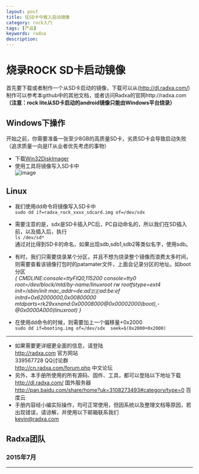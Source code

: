 ```yaml
---
layout: post
title: 往SD卡中载入启动镜像
category: rock入门
tags: [产品]
keywords: radxa
description: 
---
```


# 烧录ROCK SD卡启动镜像  

首先要下载或者制作一个从SD卡启动的镜像，下载可以从(http://dl.radxa.com/)  
制作可以参考本github中的其他文档，或者访问Radxa的官网http://radxa.com  
**（注意：rock lite从SD卡启动的android镜像只能由Windows平台烧录）**  

## Windows下操作  

开始之前，你需要准备一张至少8GB的高质量SD卡，劣质SD卡会导致启动失败（追求质量一向是IT从业者优先考虑的事物）  

* 下载[Win32DiskImager](http://sourceforge.net/projects/win32diskimager/files/latest/download)  
* 使用工具将镜像写入SD卡中  
![image](http://radxa.com/mw/images/3/38/Win32DiskImager.png)  

## Linux  

* 我们使用dd命令将镜像写入SD卡中  
  `sudo dd if=radxa_rock_xxxx_sdcard.img of=/dev/sdx`  

* 需要注意的是，sdx是SD卡插入PC后，PC自动命名的，所以我们在SD插入前，以及插入后，执行  
  `ls /dev/sd*`  
  通过对比得到SD卡的命名，如果出现sdb,sdb1,sdb2等类似名字，使用sdb。  

* 有时，我们只需要烧录某个分区，并且不想为烧录整个镜像而浪费太多时间，则需要查看该镜像打包时的patamater文件，上面会记录分区的地址。如boot分区   
*{
	CMDLINE:console=ttyFIQ0,115200 console=tty0 root=/dev/block/mtd/by-name/linuxroot rw 	rootfstype=ext4 init=/sbin/init mac_addr=de:ad:de:ad:be:ef initrd=0x62000000,0x00800000 	mtdparts=rk29xxnand:0x00008000@0x00002000(boot),-@0x0000A000(linuxroot)
}*

* 在使用dd命令的时候，则需要加上一个偏移量+0x2000  
  `sudo dd if=booting.img of=/dev/sdx  seek=$(0x2000+0x2000)`  





--------------------------------------------------------------------
* 如果需要更详细更全面的信息，请登陆  
	http://radxa.com  						官方网站  
	339567728         						QQ讨论群  
	http://cn.radxa.com/forum.php					中文论坛  
* 另外，本手册所使用的所有源码、固件、工具，都可以登陆以下地址下载  
	http://dl.radxa.com/                             	      国外服务器  
	http://pan.baidu.com/share/home?uk=3108273493#category/type=0    百度云  
* 手册内容经小编实际操作，均可正常使用，但因系统以及整理文档等原因，若出现错误，请谅解，并使用以下邮箱联系我们  
	kevin@radxa.com  

## Radxa团队  

### 2015年7月  
--------------------------------------------------------------------
